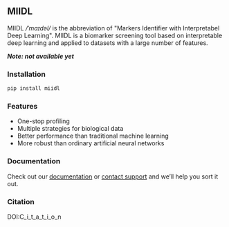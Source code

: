 ## MIIDL

MIIDL */ˈmaɪdəl/* is the abbreviation of "Markers Identifier with Interpretabel Deep Learning". MIIDL is a biomarker screening tool based on interpretable deep learning and applied to datasets with a large number of features.

***Note: not available yet***

### Installation

```bash
pip install miidl
```

### Features

+ One-stop profiling
+ Multiple strategies for biological data
+ Better performance than traditional machine learning
+ More robust than ordinary artificial neural networks

### Documentation

Check out our [documentation](https://docs.github.com/categories/github-pages-basics/) or [contact support](https://support.github.com/contact) and we’ll help you sort it out.

### Citation
DOI:C_i_t_a_t_i_o_n

